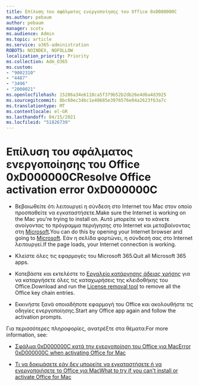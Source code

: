 ```yaml
---
title: Επίλυση του σφάλματος ενεργοποίησης του Office 0xD000000C
ms.author: pebaum
author: pebaum
manager: scotv
ms.audience: Admin
ms.topic: article
ms.service: o365-administration
ROBOTS: NOINDEX, NOFOLLOW
localization_priority: Priority
ms.collection: Adm_O365
ms.custom:
- "9002310"
- "4487"
- "3496"
- "2000021"
ms.openlocfilehash: 15286a34e6118ca5f379b52b2db26e4d6a4d3925
ms.sourcegitcommit: 8bc60ec34bc1e40685e3976576e04a2623f63a7c
ms.translationtype: MT
ms.contentlocale: el-GR
ms.lasthandoff: 04/15/2021
ms.locfileid: "51826739"
---
```

# <a name="resolve-office-activation-error-0xd000000c"></a><span data-ttu-id="437ac-102">Επίλυση του σφάλματος ενεργοποίησης του Office 0xD000000C</span><span class="sxs-lookup"><span data-stu-id="437ac-102">Resolve Office activation error 0xD000000C</span></span>

- <span data-ttu-id="437ac-103">Βεβαιωθείτε ότι λειτουργεί η σύνδεση στο Internet του Mac στον οποίο προσπαθείτε να εγκαταστήσετε.</span><span class="sxs-lookup"><span data-stu-id="437ac-103">Make sure the Internet is working on the Mac you're trying to install on.</span></span> <span data-ttu-id="437ac-104">Αυτό μπορείτε να το κάνετε ανοίγοντας το πρόγραμμα περιήγησης στο Internet και μεταβαίνοντας στη [Microsoft](https://www.microsoft.com).</span><span class="sxs-lookup"><span data-stu-id="437ac-104">You can do this by opening your Internet browser and going to [Microsoft](https://www.microsoft.com).</span></span> <span data-ttu-id="437ac-105">Εάν η σελίδα φορτώνει, η σύνδεσή σας στο Internet λειτουργεί.</span><span class="sxs-lookup"><span data-stu-id="437ac-105">If the page loads, your Internet connection is working.</span></span>

- <span data-ttu-id="437ac-106">Κλείστε όλες τις εφαρμογές του Microsoft 365.</span><span class="sxs-lookup"><span data-stu-id="437ac-106">Quit all Microsoft 365 apps.</span></span>

- <span data-ttu-id="437ac-107">Κατεβάστε και εκτελέστε το [Εργαλείο κατάργησης άδειας χρήσης](https://go.microsoft.com/fwlink/?linkid=849815) για να καταργήσετε όλες τις καταχωρήσεις της κλειδοθήκης του Office.</span><span class="sxs-lookup"><span data-stu-id="437ac-107">Download and run the [License removal tool](https://go.microsoft.com/fwlink/?linkid=849815) to remove all the Office key chain entries.</span></span>

- <span data-ttu-id="437ac-108">Εκκινήστε ξανά οποιαδήποτε εφαρμογή του Office και ακολουθήστε τις οδηγίες ενεργοποίησης.</span><span class="sxs-lookup"><span data-stu-id="437ac-108">Start any Office app again and follow the activation prompts.</span></span>

<span data-ttu-id="437ac-109">Για περισσότερες πληροφορίες, ανατρέξτε στα θέματα:</span><span class="sxs-lookup"><span data-stu-id="437ac-109">For more information, see:</span></span>

- [<span data-ttu-id="437ac-110">Σφάλμα 0xD000000C κατά την ενεργοποίηση του Office για Mac</span><span class="sxs-lookup"><span data-stu-id="437ac-110">Error 0xD000000C when activating Office for Mac</span></span>](https://support.office.com/article/error-0xd000000c-when-activating-office-for-mac-da865931-4658-4829-ba2d-8133390c6d25)

- [<span data-ttu-id="437ac-111">Τι να δοκιμάσετε εάν δεν μπορείτε να εγκαταστήσετε ή να ενεργοποιήσετε το Office για Mac</span><span class="sxs-lookup"><span data-stu-id="437ac-111">What to try if you can't install or activate Office for Mac</span></span>](https://support.office.com/article/what-to-try-if-you-can-t-install-or-activate-office-for-mac-5efba2b4-b1e6-4e5f-bf3c-6ab945d03dea)
